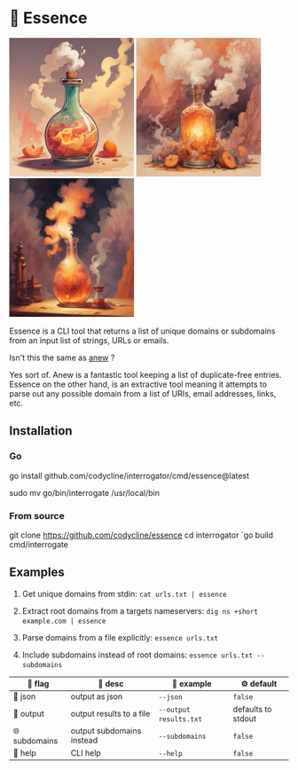 # 🌱 Essence
<p float="left">
  <img src="./static/essence.jpeg" width="225" height="250" />
  <img src="./static/miasma.jpeg" width="225" height="250" />
  <img src="./static/smoke.jpeg" width="225" height="250" />
</p>

Essence is a CLI tool that returns a list of unique domains or subdomains from an input list of strings, URLs or emails.



Isn't this the same as [anew](https://github.com/tomnomnom/anew) ? 

Yes sort of. Anew is a fantastic tool keeping a list of duplicate-free entries. Essence on the other hand, is an extractive tool meaning it attempts to parse out any possible domain from a list of URIs, email addresses, links, etc. 


## Installation

### Go
go install github.com/codycline/interrogator/cmd/essence@latest

sudo mv go/bin/interrogate /usr/local/bin

### From source
git clone https://github.com/codycline/essence cd interrogator `go build cmd/interrogate

## Examples 
1. Get unique domains from stdin: `cat urls.txt | essence`

1. Extract root domains from a targets nameservers: `dig ns +short example.com | essence`

1. Parse domains from a file explicitly: `essence urls.txt`

1. Include subdomains instead of root domains: `essence urls.txt --subdomains`


| 🎌 flag             | 📖 desc                                           | 📄 example                          | ⚙️ default                                                                                                                                                             |
| ------------------ | ------------------------------------------------ | ---------------------------------- | --------------------------------------------------------------------------------------------------------------------------------------------------------------------- |
| 🧾 json             | output as json                                   | `--json`                           | `false`                                                                                                                                                               |                                                   |
| 📜 output           | output results to a file                         | `--output results.txt`             | defaults to stdout  
| 🌐 subdomains           | output subdomains instead                         | `--subdomains`             | `false`  
| 📙 help           | CLI help                         | `--help`             | `false`  